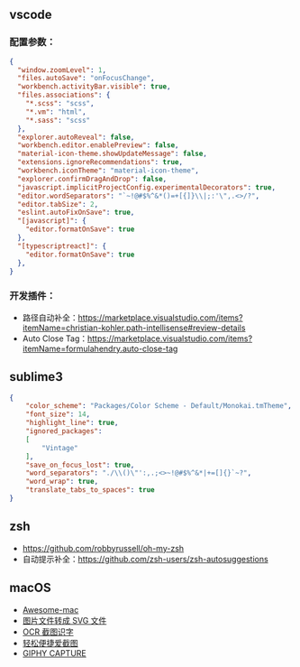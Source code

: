 ## vscode

### 配置参数：

```json
{
  "window.zoomLevel": 1,
  "files.autoSave": "onFocusChange",
  "workbench.activityBar.visible": true,
  "files.associations": {
    "*.scss": "scss",
    "*.vm": "html",
    "*.sass": "scss"
  },
  "explorer.autoReveal": false,
  "workbench.editor.enablePreview": false,
  "material-icon-theme.showUpdateMessage": false,
  "extensions.ignoreRecommendations": true,
  "workbench.iconTheme": "material-icon-theme",
  "explorer.confirmDragAndDrop": false,
  "javascript.implicitProjectConfig.experimentalDecorators": true,
  "editor.wordSeparators": "`~!@#$%^&*()=+[{]}\\|;:'\",.<>/?",
  "editor.tabSize": 2,
  "eslint.autoFixOnSave": true,
  "[javascript]": {
    "editor.formatOnSave": true
  },
  "[typescriptreact]": {
    "editor.formatOnSave": true
  },
}
```

### 开发插件：

* 路径自动补全：https://marketplace.visualstudio.com/items?itemName=christian-kohler.path-intellisense#review-details
* Auto Close Tag：https://marketplace.visualstudio.com/items?itemName=formulahendry.auto-close-tag

## sublime3

```json
{
    "color_scheme": "Packages/Color Scheme - Default/Monokai.tmTheme",
    "font_size": 14,
    "highlight_line": true,
    "ignored_packages":
    [
        "Vintage"
    ],
    "save_on_focus_lost": true,
    "word_separators": "./\\()\"':,.;<>~!@#$%^&*|+=[]{}`~?",
    "word_wrap": true,
    "translate_tabs_to_spaces": true
}
```

## zsh

* https://github.com/robbyrussell/oh-my-zsh
* 自动提示补全：https://github.com/zsh-users/zsh-autosuggestions

## macOS

* [Awesome-mac](https://github.com/jaywcjlove/awesome-mac)
* [图片文件转成 SVG 文件](https://primitive.lol/)
* [OCR 截图识字](https://toolinbox.net/iText/)
* [轻松便捷爱截图](http://jietu.qq.com/)
* [GIPHY CAPTURE](https://giphy.com/apps/giphycapture)
